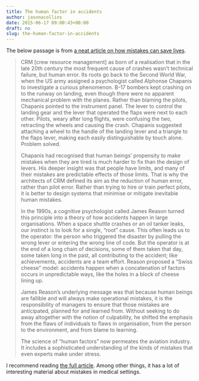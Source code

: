 ```yaml
---
title: The human factor in accidents
author: jasonacollins
date: 2015-06-17 09:00:43+00:00
draft: no
slug: the-human-factor-in-accidents
---
```


The below passage is from [a neat article on how mistakes can save lives](http://www.newstatesman.com/2014/05/how-mistakes-can-save-lives).

>CRM [crew resource management] as born of a realisation that in the late 20th century the most frequent cause of crashes wasn’t technical failure, but human error. Its roots go back to the Second World War, when the US army assigned a psychologist called Alphonse Chapanis to investigate a curious phenomenon. B-17 bombers kept crashing on to the runway on landing, even though there were no apparent mechanical problem with the planes. Rather than blaming the pilots, Chapanis pointed to the instrument panel. The lever to control the landing gear and the lever that operated the flaps were next to each other. Pilots, weary after long flights, were confusing the two, retracting the wheels and causing the crash. Chapanis suggested attaching a wheel to the handle of the landing lever and a triangle to the flaps lever, making each easily distinguishable by touch alone. Problem solved.
>
>Chapanis had recognised that human beings’ propensity to make mistakes when they are tired is much harder to fix than the design of levers. His deeper insight was that people have limits, and many of their mistakes are predictable effects of those limits. That is why the architects of CRM defined its aim as the reduction of human error, rather than pilot error. Rather than trying to hire or train perfect pilots, it is better to design systems that minimise or mitigate inevitable human mistakes.
>
>In the 1990s, a cognitive psychologist called James Reason turned this principle into a theory of how accidents happen in large organisations. When a space shuttle crashes or an oil tanker leaks, our instinct is to look for a single, “root” cause. This often leads us to the operator: the person who triggered the disaster by pulling the wrong lever or entering the wrong line of code. But the operator is at the end of a long chain of decisions, some of them taken that day, some taken long in the past, all contributing to the accident; like achievements, accidents are a team effort. Reason proposed a “Swiss cheese” model: accidents happen when a concatenation of factors occurs in unpredictable ways, like the holes in a block of cheese lining up.
>
>James Reason’s underlying message was that because human beings are fallible and will always make operational mistakes, it is the responsibility of managers to ensure that those mistakes are anticipated, planned for and learned from. Without seeking to do away altogether with the notion of culpability, he shifted the emphasis from the flaws of individuals to flaws in organisation, from the person to the environment, and from blame to learning.
>
>The science of “human factors” now permeates the aviation industry. It includes a sophisticated understanding of the kinds of mistakes that even experts make under stress.

I recommend reading [the full article](http://www.newstatesman.com/2014/05/how-mistakes-can-save-lives). Among other things, it has a lot of interesting material about mistakes in medical settings.
